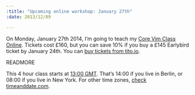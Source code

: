 ```yaml
--- 
:title: "Upcoming online workshop: January 27th"
:date: 2013/12/09

---
```


On Monday, January 27th 2014, I’m going to teach my [Core Vim Class Online][class]. Tickets cost £160, but you can save 10% if you buy a £145 Earlybird ticket by January 24th. You can [buy tickets from tito.io][tickets].

[class]: /classes/core-vim
[tickets]: https://tito.io/studio-nelstrom/core-vim-class-online-3


READMORE

This 4 hour class starts at [13:00 GMT][zones]. That’s 14:00 if you live in Berlin, or 08:00 if you live in New York. For other time zones, [check timeanddate.com][zones].

[zones]: http://www.timeanddate.com/worldclock/fixedtime.html?msg=Core+Vim+Class+Online&iso=20140127T13&p1=136&ah=4
